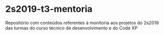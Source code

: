 # 2s2019-t3-mentoria
Repositório com conteúdos referentes à monitoria aos projetos do 2s2019 das turmas do curso técnico de desenvolvimento e do Code XP
